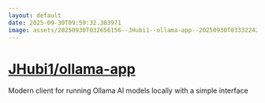 ```yaml
---
layout: default
date: 2025-09-30T09:59:32.383971
image: assets/20250930T032656156--JHubi1--ollama-app--20250930T033322424--cropped.png
---
```


# [JHubi1/ollama-app](https://github.com/JHubi1/ollama-app)

Modern client for running Ollama AI models locally with a simple interface
